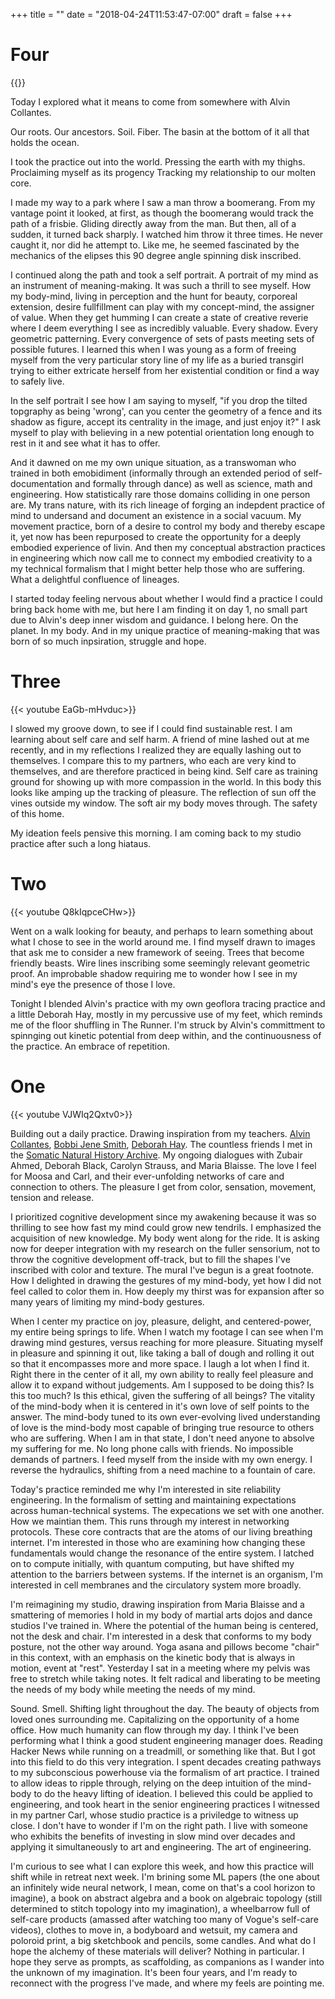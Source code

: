 +++
title = ""
date = "2018-04-24T11:53:47-07:00"
draft = false
+++

# Four

{{<youtube qcNBTKzccXw>}}

Today I explored what it means to come from somewhere with Alvin Collantes. 

Our roots. Our ancestors. Soil. Fiber. The basin
at the bottom of it all that holds the ocean.  

I took the  practice out into the world. 
Pressing the earth with my thighs. Proclaiming myself as its progency
Tracking my relationship to our molten core. 

I made my way to a park where I saw a man throw a boomerang. From my 
vantage point it looked, at first, as though the boomerang would 
track the path of a frisbie. Gliding directly away from 
the man. But then, all of a sudden, it turned back sharply. I watched
him throw it three times. He never caught it, nor did he
attempt to. Like me, he seemed fascinated by 
the mechanics of the elipses this 90 degree angle spinning disk inscribed.

I continued along the path and took a self portrait. 
A portrait of my mind as an instrument of meaning-making. It was 
such a thrill to see myself. How my body-mind, living
in perception and the hunt for beauty, corporeal extension, desire
fullfillment can play with my concept-mind, the assigner of value. 
When they get humming I can create a state of creative reverie where 
I deem everything I see as incredibly valuable. Every shadow. 
Every geometric patterning. Every convergence of sets of pasts 
meeting sets of possible futures. I learned this when I was young 
as a form of freeing myself from the very particular story line of 
my life as a buried transgirl
trying to either extricate herself from her existential condition
or find a way to safely live. 

In the self portrait I see how I am saying to myself, "if you drop 
the tilted topgraphy as being 'wrong', can you center the geometry 
of a fence and its shadow as figure, accept its centrality in
the image, and just enjoy it?" I ask myself to
play with believing in a new potential orientation long
enough to rest in it and see what it has to offer. 

And it dawned on me my own unique situation, as a transwoman who trained
in both emobidiment (informally through an extended period of self-documentation
and formally through dance) as well as science, math and engineering. How
statistically rare those domains colliding in one person are. My trans 
nature, with its rich lineage of forging an 
indepdent practice of mind to undersand and document an existence in 
a social vacuum. My movement practice, born of a desire to control my body
and thereby escape it, yet now has been repurposed to create the 
opportunity for a deeply embodied experience of livin. And then my 
conceptual abstraction practices in engineering which now call me 
to connect my embodied creativity to a my technical formalism
that I might better help those who are suffering. What a delightful 
confluence of lineages. 

I started today feeling nervous about whether I would find a practice
I could bring back home with me, but here I am finding it on day 1, no 
small part due to Alvin's deep inner wisdom and guidance. I belong here.
On the planet. In my body. And in my unique practice of meaning-making
that was born of so much inpsiration, struggle and hope. 

# Three

{{< youtube EaGb-mHvduc>}}

I slowed my groove down, to see if I could find sustainable rest. I am learning
about self care and self harm. A friend of mine lashed out at me recently,
and in my reflections I realized they are equally lashing out to themselves. I 
compare this to my partners, who each are very kind to themselves, and are
therefore practiced in being kind. Self care as training ground for showing
up with more compassion in the world. In this body this looks like amping
up the tracking of pleasure. The reflection of sun off the vines outside my 
window. The soft air my body moves through. The safety of this home.

My ideation feels pensive this morning. I am coming back to my studio practice
after such a long hiataus. 

# Two

{{< youtube Q8kIqpceCHw>}}

Went on a walk looking for beauty, and perhaps to learn something about what I 
chose to see in the world around me. I find myself drawn to images that ask me
to consider a new framework of seeing. Trees that become friendly beasts. 
Wire lines inscribing some seemingly relevant geometric proof. An improbable
shadow requiring me to wonder how I see in my mind's eye the presence of those
I love. 

Tonight I blended Alvin's practice with my own geoflora tracing practice
and a little Deborah Hay, mostly in my percussive use of my feet, which
reminds me of the floor shuffling in The Runner. I'm struck by Alvin's committment
to spinnging out kinetic potential from deep within, and the continuousness of
the practice. An embrace of repetition.

# One

{{< youtube VJWIq2Qxtv0>}}

Building out a daily practice. Drawing inspiration from my teachers.
[Alvin Collantes](https://www.alvincollantes.com/), [Bobbi Jene Smith](https://www.gagapeople.com/en/teachers/bobbi-jene-smith/),
[Deborah Hay](https://dhdcblog.blogspot.com/). The countless friends
I met in the [Somatic Natural History Archive](https://www.youtube.com/user/dancingecologist/videos). My ongoing dialogues
with Zubair Ahmed, Deborah Black, Carolyn Strauss, and Maria Blaisse. 
The love I feel for Moosa and Carl, and their ever-unfolding networks of 
care and connection to others. The pleasure I get from color, sensation,
movement, tension and release.

I prioritized cognitive development since my awakening because it was so 
thrilling to see how fast my mind could grow new tendrils. I emphasized
the acquisition of new knowledge. My body went along for the ride. It is
asking now for deeper integration with my research on the fuller sensorium,
not to throw the cognitive development off-track, but to fill the shapes I've 
inscribed with color and texture. The mural I've begun is a great footnote.
How I delighted in drawing the gestures of my mind-body, yet how I did not
feel called to color them in. How deeply my thirst was for expansion after 
so many years of limiting my mind-body gestures. 

When I center my practice on joy, pleasure, delight, and centered-power, my
entire being springs to life. When I watch my footage I can see when I'm 
drawing mind gestures, versus reaching for more pleasure. Situating
myself in pleasure and spinning it out, like taking a ball of dough and rolling
it out so that it encompasses more and more space. I laugh a lot when I find it.
Right there in the center of it all, my own ability to really feel pleasure
and allow it to expand without judgements. Am I supposed to be doing this? Is
this too much? Is this ethical, given the suffering of all beings? The vitality
of the mind-body when it is centered in it's own love of self points 
to the answer. The mind-body tuned to its own ever-evolving lived understanding 
of love is the mind-body most capable of bringing true resource to others who
are suffering. When I am in that state, I don't need anyone to absolve my suffering
for me. No long phone calls with friends. No impossible demands of partners. I
feed myself from the inside with my own energy. I reverse the hydraulics, shifting
from a need machine to a fountain of care. 

Today's practice reminded me why I'm interested in site reliability engineering. 
In the formalism of setting and maintaining expectations across 
human-technical systems. The expecations we set with one another. 
How we maintian them. This runs through my interest in networking protocols. 
These core contracts that are the atoms of our living breathing internet. 
I'm interested in those who are examining how
changing these fundamentals would change the resonance of the entire system. 
I latched on to compute initially, with quantum computing, but have shifted my
attention to the barriers between systems. If the internet is an organism, 
I'm interested in cell membranes and the circulatory system more broadly.

I'm reimagining my studio, drawing inspiration from Maria Blaisse and a smattering
of memories I hold in my body of martial arts dojos and dance studios I've
trained in. Where the potential of the human being is
centered, not the desk and chair. I'm interested in a desk that conforms to my
body posture, not the other way around. Yoga asana and pillows become "chair"
in this context, with an emphasis on the kinetic body that is always in motion,
event at "rest". Yesterday I sat in a meeting
where my pelvis was free to stretch while taking notes. It felt radical and
liberating to be meeting the needs of my body while meeting the needs of my mind.

Sound. Smell. Shifting light throughout the day. The beauty of objects from loved
ones surrounding me. Capitalizing on the opportunity of a home office. How much
humanity can flow through my day. I think I've been performing what I think 
a good student engineering manager does. Reading Hacker News while running on a 
treadmill, or something like that. But I got into this field to do this very integration.
I spent decades creating pathways to my subconscious powerhouse via the formalism
of art practice. I trained to allow ideas to ripple through,
relying on the deep intuition of the mind-body to do the heavy lifting of
ideation. I believed this could be applied to engineering, and took heart in 
the senior engineering practices I witnessed in my partner Carl, whose studio
practice is a priviledge to witness up close. I don't have to wonder if
I'm on the right path. I live with 
someone who exhibits the benefits of investing in slow mind over decades 
and applying it simultaneously to art and engineering. The art of engineering.

I'm curious to see what I can explore this week, and how this practice will shift
while in retreat next week. I'm brining some ML papers (the one about an infinitely
wide neural network, I mean, come on that's a cool horizon to imagine), a book 
on abstract algebra and a book on algebraic topology (still determined to 
stitch topology into my imagination), a wheelbarrow full of 
self-care products (amassed after watching too many of Vogue's self-care videos), 
clothes to move in, a bodyboard and wetsuit, my camera and poloroid print, 
a big sketchbook and pencils, some candles. And what do I hope the alchemy
of these materials will deliver? Nothing in particular. I hope they serve
as prompts, as scaffolding, as companions as I wander into the unknown of my 
imagination. It's been four years, and I'm ready to reconnect with the progress 
I've made, and where my feels are pointing me.
